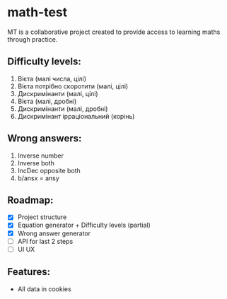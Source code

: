 # math-test

MT is a collaborative project created to provide access to learning maths through practice.

## Difficulty levels:
1. Вієта (малі числа, цілі)
2. Вієта потрібно скоротити (малі, цілі)
3. Дискримінанти (малі, цілі)
4. Вієта (малі, дробні)
5. Дискримінанти (малі, дробні)
6. Дискримінант ірраціональний (корінь)

## Wrong answers:
1. Inverse number
2. Inverse both
3. IncDec opposite both
4. b/ansx = ansy

## Roadmap:
- [x] Project structure
- [x] Equation generator + Difficulty levels (partial)
- [x] Wrong answer generator
- [ ] API for last 2 steps
- [ ] UI UX

## Features:
- All data in cookies
